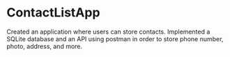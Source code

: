 # ContactListApp
Created an application where users can store contacts. Implemented a SQLite database and an API using postman in order to store phone number, photo, address, and more.
